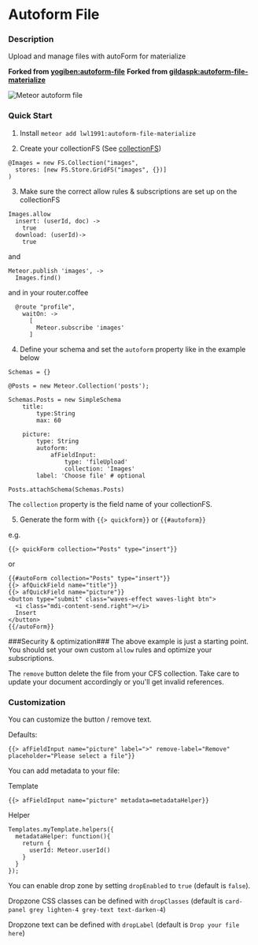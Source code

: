 Autoform File
=============

### Description ###
Upload and manage files with autoForm for materialize

**Forked from [yogiben:autoform-file](https://github.com/yogiben/meteor-autoform-file)**
**Forked from [gildaspk:autoform-file-materialize](https://github.com/djhi/meteor-autoform-file-materialize/)**

![Meteor autoform file](https://raw.githubusercontent.com/yogiben/meteor-autoform-file/master/readme/1.png)

### Quick Start ###
1) Install `meteor add lwl1991:autoform-file-materialize`

2) Create your collectionFS (See [collectionFS](https://github.com/CollectionFS/Meteor-CollectionFS))
```
@Images = new FS.Collection("images",
  stores: [new FS.Store.GridFS("images", {})]
)
```
3) Make sure the correct allow rules & subscriptions are set up on the collectionFS
```
Images.allow
  insert: (userId, doc) ->
    true
  download: (userId)->
    true
```
and
```
Meteor.publish 'images', ->
  Images.find()
```
and in your router.coffee
```
  @route "profile",
    waitOn: ->
      [
        Meteor.subscribe 'images'
      ]
```
4) Define your schema and set the `autoform` property like in the example below
```
Schemas = {}

@Posts = new Meteor.Collection('posts');

Schemas.Posts = new SimpleSchema
	title:
		type:String
		max: 60

	picture:
		type: String
		autoform:
			afFieldInput:
				type: 'fileUpload'
				collection: 'Images'
        label: 'Choose file' # optional

Posts.attachSchema(Schemas.Posts)
```

The `collection` property is the field name of your collectionFS.

5) Generate the form with `{{> quickform}}` or `{{#autoform}}`

e.g.
```
{{> quickForm collection="Posts" type="insert"}}
```

or

```
{{#autoForm collection="Posts" type="insert"}}
{{> afQuickField name="title"}}
{{> afQuickField name="picture"}}
<button type="submit" class="waves-effect waves-light btn">
  <i class="mdi-content-send.right"></i>
  Insert
</button>
{{/autoForm}}
```
###Security & optimization###
The above example is just a starting point. You should set your own custom `allow` rules and optimize your subscriptions.

The `remove` button delete the file from your CFS collection. Take care to update your document accordingly or you'll get invalid references.

### Customization ###
You can customize the button / remove text.

Defaults:
```
{{> afFieldInput name="picture" label=">" remove-label="Remove" placeholder="Please select a file"}}
```

You can add metadata to your file:

Template
```
{{> afFieldInput name="picture" metadata=metadataHelper}}
```

Helper
```
Templates.myTemplate.helpers({
  metadataHelper: function(){
    return {
      userId: Meteor.userId()
    }
  }
});
```

You can enable drop zone by setting `dropEnabled` to `true` (default is `false`).

Dropzone CSS classes can be defined with `dropClasses` (default is `card-panel grey lighten-4 grey-text text-darken-4`)

Dropzone text can be defined with `dropLabel` (default is `Drop your file here`)
